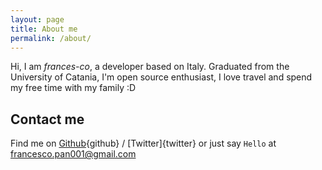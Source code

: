 ```yaml
---
layout: page
title: About me
permalink: /about/
---
```


Hi, I am _frances-co_, a developer based on Italy.
Graduated from the University of Catania, I'm open source enthusiast, I love travel and spend my
free time with my family :D

## Contact me

Find me on [Github]{github} / [Twitter]{twitter} or just say `Hello` at [francesco.pan001@gmail.com](francesco.pan001@gmail.com)


[github]: https://github.com/frances-co
[:twitter]: https://twitter.com/frances__co

